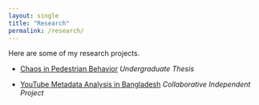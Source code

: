 ```yaml
---
layout: single 
title: "Research"
permalink: /research/
---
```


Here are some of my research projects.

- [Chaos in Pedestrian Behavior](/chaos-thesis/)
  *Undergraduate Thesis*
  
- [YouTube Metadata Analysis in Bangladesh](/youtube-metadata/)
  *Collaborative Independent Project*
